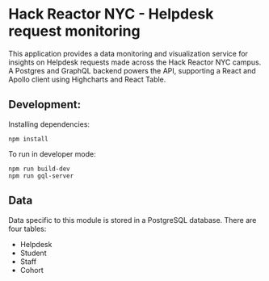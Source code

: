 # Hack Reactor NYC - Helpdesk request monitoring
This application provides a data monitoring and visualization service for insights on Helpdesk requests made across the Hack Reactor NYC campus. A Postgres and GraphQL backend powers the API, supporting a React and Apollo client using Highcharts and React Table.

## Development:

Installing dependencies: 

```
npm install
```

To run in developer mode: 

```
npm run build-dev
npm run gql-server
```

## Data
Data specific to this module is stored in a PostgreSQL database. There are four tables:

- Helpdesk
- Student
- Staff
- Cohort
